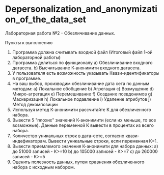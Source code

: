 # Depersonalization_and_anonymization_of_the_data_set

Лабораторная работа №2 - Обезличивание данных.

Пункты к выполнению

1)	Программа должна считывать входной файл (Итоговый файл 1-ой лабораторной работы)
2)	Программа делиться по функционалу
a)	Обезличивание входного датасета.
b)	Высчитывание К-анонимити входного датасета.
3)	У пользователя есть возможность указывать Квази-идентификаторы в программе.
4)	На ваш выбор, производим обезличивание дата сета по данным методам:
a)	Локальное обобщение
b)	Агрегация
c)	Возмущение
d)	Микро-агрегация
e)	Перемешивание
f)	Создание псевдонимов
g)	Маскеризация
h)	Локальное подавление
i)	Удаление атрибутов
j)	Метод декомпозиции
5)	Используя метод К-анонимити рассчитайте К для обезличенного набора. 
6)	Вывести 5 "плохих" значений К-анонимити (если их меньше, то все возможные). Данные переменной К вывести в процентах из всего набора. 
7)	Количество уникальных строк в дата-сете, согласно квази-индефикаторам. Вывести уникальные строки, если переменная К=1. 
8)	Вывести приемлемого значения К-анонимити для набора данных:
a)	до 51000 записей - К>=10
b)	до 105000 записей - К>=7
c)	до 260000 записей - К>=5
9)	Оценить полезность данных, путем сравнения обезличенного набора с исходным набором. 


